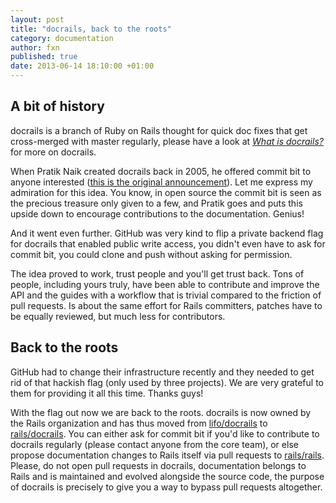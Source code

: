 ```yaml
---
layout: post
title: "docrails, back to the roots"
category: documentation
author: fxn
published: true
date: 2013-06-14 18:10:00 +01:00
---
```


## A bit of history

docrails is a branch of Ruby on Rails thought for quick doc fixes that get cross-merged with master regularly, please have a look at [_What is docrails?_](http://weblog.rubyonrails.org/2012/3/7/what-is-docrails/) for more on docrails.

When Pratik Naik created docrails back in 2005, he offered commit bit to anyone interested ([this is the original announcement](https://groups.google.com/forum/?fromgroups#!topic/rubyonrails-core/kvgiFB3zwhc)). Let me express my admiration for this idea. You know, in open source the commit bit is seen as the precious treasure only given to a few, and Pratik goes and puts this upside down to encourage contributions to the documentation. Genius!

And it went even further. GitHub was very kind to flip a private backend flag for docrails that enabled public write access, you didn't even have to ask for commit bit, you could clone and push without asking for permission.

The idea proved to work, trust people and you'll get trust back. Tons of people, including yours truly, have been able to contribute and improve the API and the guides with a workflow that is trivial compared to the friction of pull requests. Is about the same effort for Rails committers, patches have to be equally reviewed, but much less for contributors.

## Back to the roots

GitHub had to change their infrastructure recently and they needed to get rid of that hackish flag (only used by three projects). We are very grateful to them for providing it all this time. Thanks guys!

With the flag out now we are back to the roots. docrails is now owned by the Rails organization and has thus moved from [lifo/docrails](https://github.com/lifo/docrails) to [rails/docrails](https://github.com/rails/docrails). You can either ask for commit bit if you'd like to contribute to docrails regularly (please contact anyone from the core team), or else propose documentation changes to Rails itself via pull requests to [rails/rails](https://github.com/rails/docrails). Please, do not open pull requests in docrails, documentation belongs to Rails and is maintained and evolved alongside the source code, the purpose of docrails is precisely to give you a way to bypass pull requests altogether.
